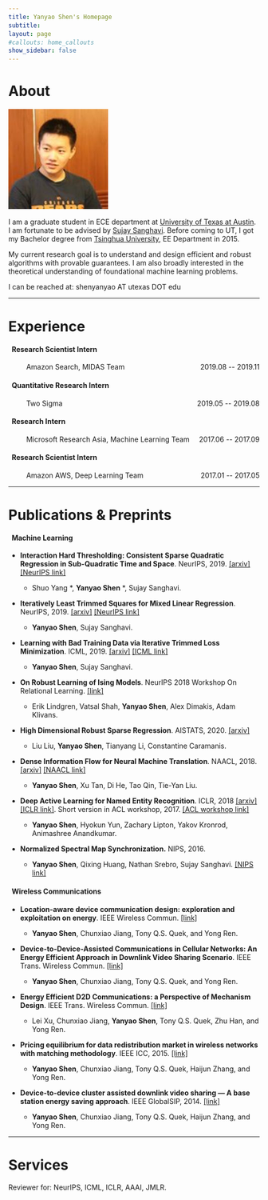 ```yaml
---
title: Yanyao Shen's Homepage
subtitle:
layout: page
#callouts: home_callouts
show_sidebar: false
---
```

<html>
  <head>
<!-- Global site tag (gtag.js) - Google Analytics -->
<script async src="https://www.googletagmanager.com/gtag/js?id=UA-154117020-1"></script>
<script>
  window.dataLayer = window.dataLayer || [];
  function gtag(){dataLayer.push(arguments);}
  gtag('js', new Date());

  gtag('config', 'UA-154117020-1');
</script>
</head>
</html>

<!--  188eac -->
# About

![JetBrains](img/yanyao.jpg)

I am a graduate student in ECE department at [University of Texas at Austin](https://www.utexas.edu/). I am fortunate to be advised by [Sujay Sanghavi](http://users.ece.utexas.edu/~sanghavi/). Before coming to UT, I got my Bachelor degree from [Tsinghua University](https://www.tsinghua.edu.cn/publish/thu2018/index.html), EE Department in 2015.

My current research goal is to understand and design efficient and robust algorithms with provable guarantees. I am also broadly interested in the theoretical understanding of foundational machine learning problems.

I can be reached at: shenyanyao AT utexas DOT edu

<!--
[![Gem Version](https://badge.fury.io/rb/bulma-clean-theme.svg)](https://badge.fury.io/rb/bulma-clean-theme)
![Gem](https://img.shields.io/gem/dt/bulma-clean-theme.svg)
-->
---
# Experience

#### &nbsp; Research Scientist Intern

<p style="text-align:left;">
 &emsp; &emsp; Amazon Search, MIDAS Team  <span style="float:right;"> 2019.08 -- 2019.11</span>
</p>

#### &nbsp; Quantitative Research Intern
<p style="text-align:left;"> &emsp; &emsp; Two Sigma <span style="float:right;"> 2019.05 -- 2019.08</span> </p>

#### &nbsp; Research Intern
 <p style="text-align:left;"> &emsp; &emsp; Microsoft Research Asia, Machine Learning Team <span style="float:right;"> 2017.06 -- 2017.09</span> </p>


#### &nbsp; Research Scientist Intern
 <p style="text-align:left;"> &emsp; &emsp; Amazon AWS, Deep Learning Team <span style="float:right;"> 2017.01 -- 2017.05</span> </p>

---

# Publications & Preprints

#### &nbsp; Machine Learning

* __Interaction Hard Thresholding: Consistent Sparse Quadratic Regression in Sub-Quadratic Time and Space__. NeurIPS, 2019. [[arxiv]](https://arxiv.org/pdf/1911.03034.pdf) [[NeurIPS link]](https://papers.nips.cc/paper/9006-interaction-hard-thresholding-consistent-sparse-quadratic-regression-in-sub-quadratic-time-and-space.pdf)
  * Shuo Yang \*, __Yanyao Shen__ \*, Sujay Sanghavi.

* __Iteratively Least Trimmed Squares for Mixed Linear Regression__. NeurIPS, 2019. [[arxiv]](https://arxiv.org/pdf/1902.03653.pdf) [[NeurIPS link]](https://papers.nips.cc/paper/8840-iterative-least-trimmed-squares-for-mixed-linear-regression.pdf)
  * __Yanyao Shen__, Sujay Sanghavi.

* __Learning with Bad Training Data via Iterative Trimmed Loss Minimization__. ICML, 2019. [[arxiv]](https://arxiv.org/pdf/1810.11874.pdf) [[ICML link]](http://proceedings.mlr.press/v97/shen19e/shen19e.pdf)
  * __Yanyao Shen__, Sujay Sanghavi.

* __On Robust Learning of Ising Models__. NeurIPS 2018 Workshop On Relational Learning. [[link]](https://erikml.com/on_robust_learning_of_ising_models.pdf)
  * Erik Lindgren, Vatsal Shah, __Yanyao Shen__, Alex Dimakis, Adam Klivans.

* __High Dimensional Robust Sparse Regression__. AISTATS, 2020. [[arxiv]](https://arxiv.org/pdf/1805.11643.pdf)
  * Liu Liu, __Yanyao Shen__, Tianyang Li, Constantine Caramanis.

* __Dense Information Flow for Neural Machine Translation__. NAACL, 2018. [[arxiv]](https://arxiv.org/pdf/1806.00722.pdf) [[NAACL link]](https://www.aclweb.org/anthology/N18-1117/)
  * __Yanyao Shen__, Xu Tan, Di He, Tao Qin, Tie-Yan Liu.

* __Deep Active Learning for Named Entity Recognition__. ICLR, 2018 [[arxiv]](https://arxiv.org/pdf/1707.05928.pdf) [[ICLR link]](https://openreview.net/pdf?id=ry018WZAZ). Short version in ACL workshop, 2017. [[ACL workshop link]](http://www.aclweb.org/anthology/W17-2630)
  * __Yanyao Shen__, Hyokun Yun, Zachary Lipton, Yakov Kronrod, Animashree Anandkumar.

* __Normalized Spectral Map Synchronization.__ NIPS, 2016.
  * __Yanyao Shen__, Qixing Huang, Nathan Srebro, Sujay Sanghavi. [[NIPS link]](https://papers.nips.cc/paper/6128-normalized-spectral-map-synchronization.pdf)

#### &nbsp; Wireless  Communications

* __Location-aware device communication design: exploration and exploitation on energy__. IEEE Wireless Commun. [[link]](http://ieeexplore.ieee.org/document/7462484/)
  * __Yanyao Shen__, Chunxiao Jiang, Tony Q.S. Quek, and Yong Ren.

* __Device-to-Device-Assisted Communications in Cellular Networks: An Energy Efficient Approach in Downlink Video Sharing Scenario__. IEEE Trans. Wireless Commun. [[link]](http://ieeexplore.ieee.org/document/7302062/)
  * __Yanyao Shen__, Chunxiao Jiang, Tony Q.S. Quek, and Yong Ren.

* __Energy Efficient D2D Communications: a Perspective of Mechanism Design__. IEEE Trans. Wireless Commun. [[link]](http://ieeexplore.ieee.org/document/7542599/)
  * Lei Xu, Chunxiao Jiang, __Yanyao Shen__, Tony Q.S. Quek, Zhu Han, and Yong Ren.

* __Pricing equilibrium for data redistribution market in wireless networks with matching methodology__. IEEE ICC, 2015.  [[link]](http://ieeexplore.ieee.org/abstract/document/7248792/)
  * __Yanyao Shen__, Chunxiao Jiang, Tony Q.S. Quek, Haijun Zhang, and Yong Ren.

* __Device-to-device cluster assisted downlink video sharing — A base station energy saving approach__. IEEE GlobalSIP, 2014. [[link]](http://ieeexplore.ieee.org/document/7032088/)
  * __Yanyao Shen__, Chunxiao Jiang, Tony Q.S. Quek, Haijun Zhang, and Yong Ren.


---

# Services

Reviewer for: NeurIPS, ICML, ICLR, AAAI, JMLR.

<!--
## Ruby Gem

The ruby gem is available on the Ruby Gems website at the following location. [https://rubygems.org/gems/bulma-clean-theme](https://rubygems.org/gems/bulma-clean-theme)

## GitHub Pages

The theme can be used with GitHub Pages bu setting the `remote_theme` in your Jekyll sites `_config.yml`

```yml
remote_theme: chrisrhymes/bulma-clean-theme
```

## Instructions

For full instructions, please see the Readme at the GitHub repo:
[https://github.com/chrisrhymes/bulma-clean-theme/blob/master/README.md](https://github.com/chrisrhymes/bulma-clean-theme/blob/master/README.md)

## Page Layouts

This demo site showcases the available page layout options.

* Page With Sidebar
* Page Without Sidebar
* Page With Menubar
* Page With Tabs
* Page Without Footer
* Page Without Hero
* Page With Contents
* Landing Page With Callouts
* Blog
* Post

## Supported By JetBrains

JetBrains have kindly provided an Open Source licence to aid in the future development of Bulma Clean Theme.

[![JetBrains](img/jetbrains-variant-4.svg)](https://www.jetbrains.com/?from=bulma-clean-theme)
-->
